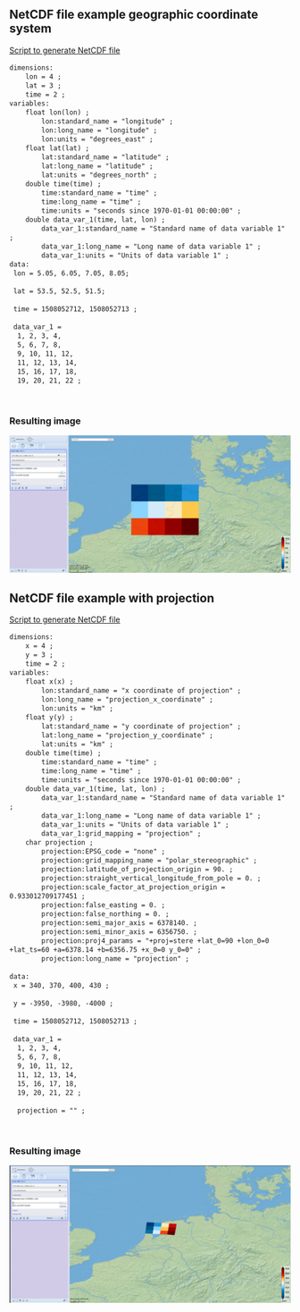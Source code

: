 


## NetCDF file example geographic coordinate system
[Script to generate NetCDF file](https://github.com/KNMI/adaguc-server/blob/master/python/format_standard/generate_example_file_grid_format_lat_lon.py)

``` 
dimensions:
    lon = 4 ;
    lat = 3 ;
    time = 2 ; 
variables:
    float lon(lon) ;
        lon:standard_name = "longitude" ;
        lon:long_name = "longitude" ;
        lon:units = "degrees_east" ;
    float lat(lat) ;
        lat:standard_name = "latitude" ;
        lat:long_name = "latitude" ;
        lat:units = "degrees_north" ;
    double time(time) ;
        time:standard_name = "time" ;
        time:long_name = "time" ;
        time:units = "seconds since 1970-01-01 00:00:00" ;
    double data_var_1(time, lat, lon) ;
        data_var_1:standard_name = "Standard name of data variable 1" ;
        data_var_1:long_name = "Long name of data variable 1" ;
        data_var_1:units = "Units of data variable 1" ;
data:
 lon = 5.05, 6.05, 7.05, 8.05;
 
 lat = 53.5, 52.5, 51.5;
 
 time = 1508052712, 1508052713 ;
  
 data_var_1 =
  1, 2, 3, 4,
  5, 6, 7, 8,
  9, 10, 11, 12,
  11, 12, 13, 14,
  15, 16, 17, 18,
  19, 20, 21, 22 ;

 
```

### Resulting image
![Grid format example](images/grid_format_lat_lon_example_1.png)


## NetCDF file example with projection
[Script to generate NetCDF file](https://github.com/KNMI/adaguc-server/blob/master/python/format_standard/generate_example_file_grid_format_proj.py)

``` 
dimensions:
    x = 4 ;
    y = 3 ;
    time = 2 ; 
variables:
    float x(x) ;
        lon:standard_name = "x coordinate of projection" ;
        lon:long_name = "projection_x_coordinate" ;
        lon:units = "km" ;
    float y(y) ;
        lat:standard_name = "y coordinate of projection" ;
        lat:long_name = "projection_y_coordinate" ;
        lat:units = "km" ;
    double time(time) ;
        time:standard_name = "time" ;
        time:long_name = "time" ;
        time:units = "seconds since 1970-01-01 00:00:00" ;
    double data_var_1(time, lat, lon) ;
        data_var_1:standard_name = "Standard name of data variable 1" ;
        data_var_1:long_name = "Long name of data variable 1" ;
        data_var_1:units = "Units of data variable 1" ;
        data_var_1:grid_mapping = "projection" ;
    char projection ;
        projection:EPSG_code = "none" ;
        projection:grid_mapping_name = "polar_stereographic" ;
        projection:latitude_of_projection_origin = 90. ;
        projection:straight_vertical_longitude_from_pole = 0. ;
        projection:scale_factor_at_projection_origin = 0.933012709177451 ;
        projection:false_easting = 0. ;
        projection:false_northing = 0. ;
        projection:semi_major_axis = 6378140. ;
        projection:semi_minor_axis = 6356750. ;
        projection:proj4_params = "+proj=stere +lat_0=90 +lon_0=0 +lat_ts=60 +a=6378.14 +b=6356.75 +x_0=0 y_0=0" ;
        projection:long_name = "projection" ;
    
data:
 x = 340, 370, 400, 430 ;

 y = -3950, -3980, -4000 ;
 
 time = 1508052712, 1508052713 ;
  
 data_var_1 =
  1, 2, 3, 4,
  5, 6, 7, 8,
  9, 10, 11, 12,
  11, 12, 13, 14,
  15, 16, 17, 18,
  19, 20, 21, 22 ;
  
  projection = "" ;

 
```

### Resulting image
![Grid format example](images/grid_format_proj_example_1.png)